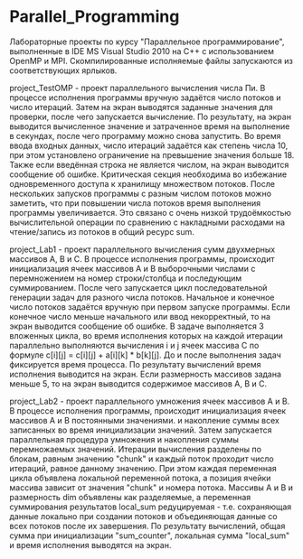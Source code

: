 # Parallel_Programming

Лабораторные проекты по курсу "Параллельное программирование", выполненные в IDE MS Visual Studio 2010 на C++ с использованием OpenMP и MPI.
Скомпилированные исполняемые файлы запускаются из соответствующих ярлыков.

project_TestOMP - проект параллельного вычисления числа Пи.
В процессе исполнения программы вручную задаётся число потоков и число итераций. Затем на экран выводятся заданные значения для проверки, после чего запускается вычисление. По результату, на экран выводится вычисленное значение и затраченное время на выполнение в секундах, после чего программу можно снова запустить.
Во время ввода входных данных, число итераций задаётся как степень числа 10, при этом установлено ограничение на превышение значения больше 18. Также если введённая строка не является числом, на экран выводится сообщение об ошибке.
Критическая секция необходима во избежание одновременного доступа к хранилищу множеством потоков.
После нескольких запусков программы с разным числом потоков можно заметить, что при повышении числа потоков время выполнения программы увеличивается. Это связано с очень низкой трудоёмкостью вычислительной операции по сравнению с накладными расходами на чтение/запись из потоков в общий ресурс sum.

project_Lab1 - проект параллельного вычисления сумм двухмерных массивов A, B и C.
В процессе исполнения программы, происходит инициализация ячеек массивов A и B выборочными числами с перемножением на номер строки/столбца и последующим суммированием. После чего запускается цикл последовательной генерации задач для разного числа потоков.
Начальное и конечное число потоков задаётся вручную при первом запуске программы. Если конечное число меньше начального или ввод некорректный, то на экран выводится сообщение об ошибке.
В задаче выполняется 3 вложенных цикла, во время исполнения которых на каждой итерации параллельно выполняются вычисления i и j ячеек массива C по формуле c[i][j] = c[i][j] + a[i][k] * b[k][j]. 
До и после выполнения задач фиксируется время процесса. По результату вычислений время исполнения выводится на экран.
Если размерность массивов задана меньше 5, то на экран выводится содержимое массивов A, B и C.

project_Lab2 - проект параллельного умножения ячеек массивов A и B.
В процессе исполнения программы, происходит инициализация ячеек массивов A и B постоянными значениями. и накопление суммы всех записанных во время инициализации значений. Затем запускается параллельная процедура умножения и накопления суммы перемножаемых значений. Итерации вычисления разделены по блокам, равным значению "chunk" и каждый поток проходит число итераций, равное данному значению. При этом каждая переменная цикла объявлена локальной переменной потока, а позиция ячейки массива зависит от значения "chunk" и номера потока. Массивы A и B и размерность dim объявлены как разделяемые, а переменная суммирования результатов local_sum редуцируемая - т.е. сохраняющая данные локально при создании потоков и объединяющая данные со всех потоков после их завершения.
По результату вычислений, общая сумма при инициализации "sum_counter", локальная сумма "local_sum" и время исполнения выводятся на экран.